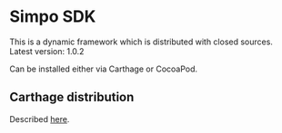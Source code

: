 # Simpo SDK

This is a dynamic framework which is distributed with closed sources.  
Latest version: 1.0.2

Can be installed either via Carthage or CocoaPod.

## Carthage distribution
Described [here](https://github.com/Carthage/Carthage#supporting-carthage-for-your-framework).
